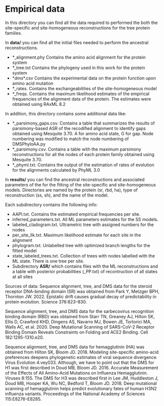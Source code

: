 # Empirical data

In this directory you can find all the data required to performed the both the
site-specific and site-homogeneous reconstructions for the tree protein families.

In **data/** you can find all the initial files needed to perform the ancestral
reconstructions. 


- \*_alignment.phy Contains the amino acid alignment for the protein system
- \*_tree.txt Contains the phylogeny used in this work for the protein system
- \*_dms_\*.csv Contains the experimental data on the protein function upon amino acid mutation
- *_rates. Contains the exchangeabilities of the site-homogeneous model
- *_freqs. Contains the maximum likelihood estimates of the empirical frequencies of the alignment data of the protein. The estimates were obtained using RAxML 8.2

In addition, this directory contains some additional data like:

- *_parsimony_gaps.csv. Contains a table that summarizes the results of parsimony-based ASR of the recodified alignment to identify gaps obtained using Mesquite 3.70. A for amino acid state, G for gap. Node numbering was modified to match the node numbering of DMSPhyloAA.py
- *_parsimony.csv. Contains a table with the maximum parsimony reconstructions for all the nodes of each protein family obtained using Mesquite 3.70.
- *_phyml.txt. Contains the output of the estimation of rates of evolution for the alignments calculated by PhyML 3.0


In **results/** you can find the ancestral reconstructions and associated 
parameters of the for the fitting of the site-specific and site-homogeneous
models. Directories are named by the protein (sr, rbd, ha), 
type of reconstruction (ss, sh), and the name of the model.

Each subdirectory contains the following info:

- AAPI.txt. Contains the estimated empirical frequencies per site. 
- inferred_parameters.txt. All ML parameters estimates for the SS models.
- labeled_cladogram.txt. Ultrametric tree with assigned numbers for the nodes
- per_site_llk.txt. Maximum likelihood estimate for each site in the alignment
- phylogram.txt. Unlabelled tree with optimized branch lengths for the fitted model 
- state_labeled_trees.txt. Collection of trees with nodes labelled with the ML state. There is one tree per site. 
- Subdirectory **ASR/** which contains files with the ML reconstructions and a table with posterior probabilities (_PP.txt) of recontruction of all states at all sites

Sources of data:
Sequence alignment, tree, and DMS data for the steroid receptor DNA-binding 
domain (SR) was obtained from Park Y, Metzger BPH, Thornton JW. 2022. Epistatic 
drift causes gradual decay of predictability in protein evolution. Science 
376:823–830.

Sequence alignment, tree, and DMS data for the sarbecovirus recognition binding 
domain (RBD) was obtained from Starr TN, Greaney AJ, Hilton SK, Ellis D, 
Crawford KHD, Dingens AS, Navarro MJ, Bowen JE, Tortorici MA, Walls AC, et al. 
2020. Deep Mutational Scanning of SARS-CoV-2 Receptor Binding Domain Reveals 
Constraints on Folding and ACE2 Binding. Cell 182:1295-1310.e20.

Sequence alignment, tree, and DMS data for hemagglutinin (HA) was obtained from 
Hilton SK, Bloom JD. 2018. Modeling site-specific amino-acid preferences deepens
phylogenetic estimates of viral sequence divergence. Virus Evolution 4:vey033.
Although, we have to point out that the DMS for H1 was first described in 
Doud MB, Bloom JD. 2016. Accurate Measurement of the Effects of All Amino-Acid 
Mutations on Influenza Hemagglutinin. Viruses 8:155. The DMS for H3 was described
first in Lee JM, Huddleston J, Doud MB, Hooper KA, Wu NC, Bedford T, Bloom JD. 
2018. Deep mutational scanning of hemagglutinin helps predict evolutionary fates 
of human H3N2 influenza variants. Proceedings of the National Academy of Sciences 
115:E8276–E8285.

